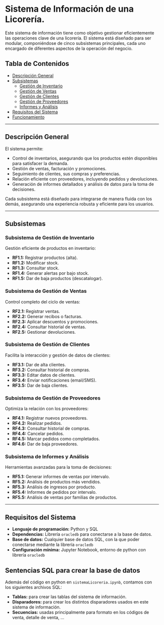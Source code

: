 # Sistema de Información de una Licorería.

Este sistema de información tiene como objetivo gestionar eficientemente las operaciones clave de una licorería. El sistema está diseñado para ser modular, componiéndose de cinco subsistemas principales, cada uno encargado de diferentes aspectos de la operación del negocio.

## Tabla de Contenidos
- [Descripción General](#descripción-general)
- [Subsistemas](#subsistemas)
  - [Gestión de Inventario](#subsistema-de-gestión-de-inventario)
  - [Gestión de Ventas](#subsistema-de-gestión-de-ventas)
  - [Gestión de Clientes](#subsistema-de-gestión-de-clientes)
  - [Gestión de Proveedores](#subsistema-de-gestión-de-proveedores)
  - [Informes y Análisis](#subsistema-de-informes-y-análisis)
- [Requisitos del Sistema](#requisitos-del-sistema)
- [Funcionamiento](#sentencias-sql-para-crear-la-base-de-datos)

---

## Descripción General

El sistema permite:
- Control de inventarios, asegurando que los productos estén disponibles para satisfacer la demanda.
- Gestión de ventas, facturación y promociones.
- Seguimiento de clientes, sus compras y preferencias.
- Relación eficiente con proveedores, incluyendo pedidos y devoluciones.
- Generación de informes detallados y análisis de datos para la toma de decisiones.

Cada subsistema está diseñado para integrarse de manera fluida con los demás, asegurando una experiencia robusta y eficiente para los usuarios.

---

## Subsistemas

### Subsistema de Gestión de Inventario
Gestión eficiente de productos en inventario:
- **RF1.1:** Registrar productos (alta).
- **RF1.2:** Modificar stock.
- **RF1.3:** Consultar stock.
- **RF1.4:** Generar alertas por bajo stock.
- **RF1.5:** Dar de baja productos (descatalogar).

### Subsistema de Gestión de Ventas
Control completo del ciclo de ventas:
- **RF2.1:** Registrar ventas.
- **RF2.2:** Generar recibos o facturas.
- **RF2.3:** Aplicar descuentos y promociones.
- **RF2.4:** Consultar historial de ventas.
- **RF2.5:** Gestionar devoluciones.

### Subsistema de Gestión de Clientes
Facilita la interacción y gestión de datos de clientes:
- **RF3.1:** Dar de alta clientes.
- **RF3.2:** Consultar historial de compras.
- **RF3.3:** Editar datos de clientes.
- **RF3.4:** Enviar notificaciones (email/SMS).
- **RF3.5:** Dar de baja clientes.

### Subsistema de Gestión de Proveedores
Optimiza la relación con los proveedores:
- **RF4.1:** Registrar nuevos proveedores.
- **RF4.2:** Realizar pedidos.
- **RF4.3:** Consultar historial de compras.
- **RF4.4:** Cancelar pedidos.
- **RF4.5:** Marcar pedidos como completados.
- **RF4.6:** Dar de baja proveedores.

### Subsistema de Informes y Análisis
Herramientas avanzadas para la toma de decisiones:
- **RF5.1:** Generar informes de ventas por intervalo.
- **RF5.2:** Análisis de productos más vendidos.
- **RF5.3:** Análisis de ingresos por producto.
- **RF5.4:** Informes de pedidos por intervalo.
- **RF5.5:** Análisis de ventas por familias de productos.

---

## Requisitos del Sistema
- **Lenguaje de programación:** Python y SQL
- **Dependencias:** Librería `oracledb` para conectarse a la base de datos.
- **Base de datos:** Cualquier base de datos SQL, con la que poder conectarse mediante la librería `oracledb`
- **Configuración mínima:** Jupyter Notebook, entorno de python con librería `oracledb`

## Sentencias SQL para crear la base de datos
Además del código en python en `sistemaLicoreria.ipynb`, contamos con los siguientes archivos SQL:
- **Tablas:** para crear las tablas del sistema de información.
- **Disparadores:** para crear los distintos disparadores usados en este sistema de información.
- **Secuencias:** usadas principalmente para formato en los códigos de venta, detalle de venta, ...
